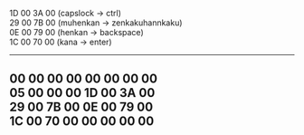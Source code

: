 1D 00 3A 00 (capslock -> ctrl)  
29 00 7B 00 (muhenkan -> zenkakuhannkaku)  
0E 00 79 00 (henkan -> backspace)  
1C 00 70 00 (kana -> enter)  

--------
00 00 00 00 00 00 00 00  
05 00 00 00 1D 00 3A 00  
29 00 7B 00 0E 00 79 00  
1C 00 70 00 00 00 00 00  
--------
